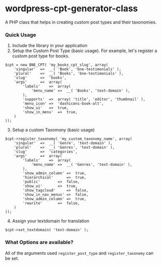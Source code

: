 # wordpress-cpt-generator-class
A PHP class that helps in creating custom post types and their taxonomies.

### Quick Usage
1. Include the library in your application
2. Setup the Custom Post Type (basic usage). For example, let's register a custom post type for books.

```
$cpt = new BNE_CPT( 'my_books_cpt_slug', array(
	'singular'	=>	__( 'Book', 'bne-testimonials' ),
	'plural'	=> 	__( 'Books', 'bne-testimonials' ),
	'slug'		=>	'books',
	'args'		=>	array(
		'labels'	=>	array(
			'menu_name'	=>	__( 'Books', 'text-domain' ),
		),
		'supports'	=>	array( 'title', 'editor', 'thumbnail' ),
		'menu_icon'	=>	'dashicons-book-alt',
		'show_ui'	=>	true,
		'show_in_menu'	=>	true,
	)
));
```

3. Setup a custom Taxomony (basic usage)
```
$cpt->register_taxonomy( 'my_custom_taxonomy_name', array(
	'singular'	=>	__( 'Genre', 'text-domain' ),
	'plural'	=>	__( 'Genres', 'text-domain' ),
	'slug'		=>	'categories',
	'args'		=>	array(
		'labels'	=>	array(
			'menu_name'	=>	__( 'Genres', 'text-domain' ),
		),
		'show_admin_column'	=>	true,
		'hierarchical'		=>	true,
		'public'		=>	false,
		'show_ui'		=>	true,
		'show_tagcloud'		=>	false,
		'show_in_nav_menus'	=>	false,
		'show_admin_column'	=>	true,
		'rewrite'		=>	false,
	)
));
```

4. Assign your textdomain for translation
```
$cpt->set_textdomain( 'text-domain' );
```

### What Options are available?
All of the arguments used ```register_post_type``` and ```register_taxonomy``` can be set.
